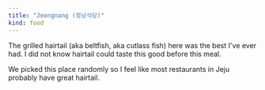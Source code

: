 ```yaml
---
title: "Jeongnang (정낭식당)"
kind: food
---
```

The grilled hairtail (aka beltfish, aka cutlass fish) here was the best I've ever had. I did not know hairtail could taste this good before this meal.

We picked this place randomly so I feel like most restaurants in Jeju probably have great hairtail.